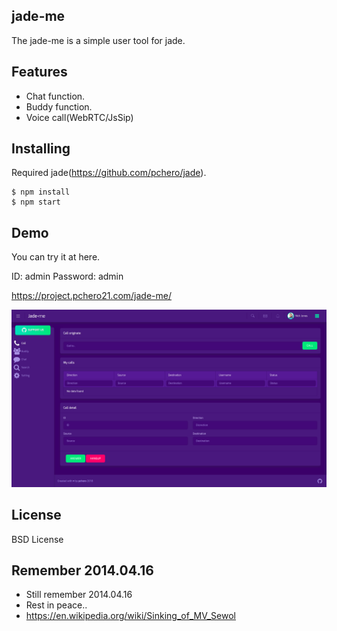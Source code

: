 ## jade-me
The jade-me is a simple user tool for jade.

## Features
* Chat function.
* Buddy function.
* Voice call(WebRTC/JsSip)

## Installing
Required jade(https://github.com/pchero/jade).

```
$ npm install
$ npm start
```

## Demo
You can try it at here.

ID: admin
Password: admin

https://project.pchero21.com/jade-me/

[![Screen Preview](./jade-me.png)](./jade-me.png)

## License
BSD License

## Remember 2014.04.16
* Still remember 2014.04.16
* Rest in peace..
* https://en.wikipedia.org/wiki/Sinking_of_MV_Sewol
